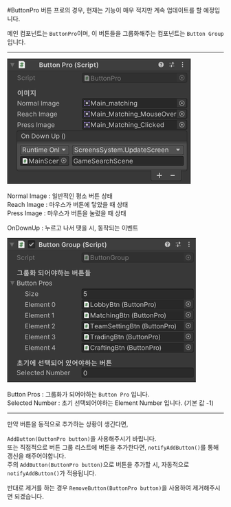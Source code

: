 #ButtonPro
버튼 프로의 경우, 현재는 기능이 매우 적지만 계속 업데이트를 할 예정입니다.

메인 컴포넌트는 `ButtonPro`이며, 이 버튼들을 그룹화해주는 컴포넌트는 `Button Group`입니다.  

-----
![ex](images/ex1.PNG)
  
Normal Image : 일반적인 평소 버튼 상태  
Reach Image : 마우스가 버튼에 닿았을 때 상태  
Press Image : 마우스가 버튼을 눌렀을 때 상태  

OnDownUp : 누르고 나서 땟을 시, 동작되는 이벤트

![ex](images/ex2.PNG)

Button Pros : 그룹화가 되어야하는 `Button Pro` 입니다.   
Selected Number : 초기 선택되어야하는 Element Number 입니다. (기본 값 -1)

---
만약 버튼을 동적으로 추가하는 상황이 생긴다면,

`AddButton(ButtonPro button)`을 사용해주시기 바립니다.  
또는 직접적으로 버튼 그룹 리스트에 버튼을 추가한다면, `notifyAddButton()`를 통해 갱신을 해주어야합니다.  
주의 `AddButton(ButtonPro button)`으로 버튼을 추가할 시, 자동적으로 `notifyAddButton()`가 적용됩니다.

반대로 제거를 하는 경우 `RemoveButton(ButtonPro button)`을 사용하여 제거해주시면 되겠습니다.